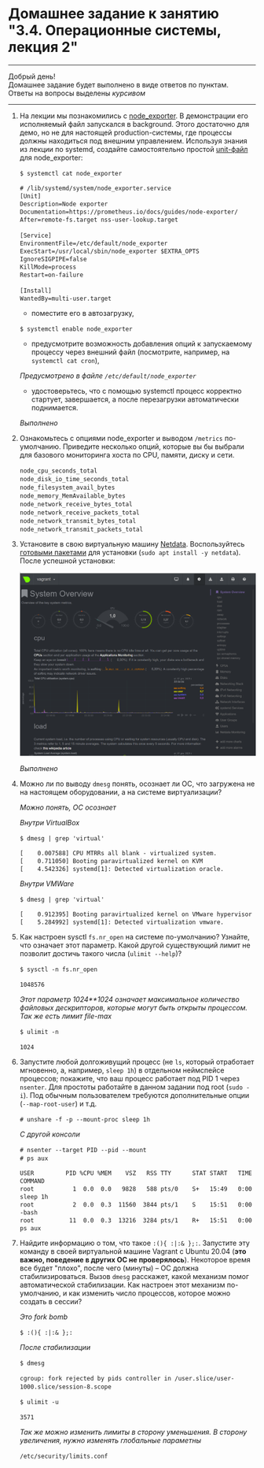 # Домашнее задание к занятию "3.4. Операционные системы, лекция 2"

---

Добрый день!  
Домашнее задание будет выполнено в виде ответов по пунктам.  
Ответы на вопросы выделены *курсивом*

---

1. На лекции мы познакомились с [node_exporter](https://github.com/prometheus/node_exporter/releases). В демонстрации его исполняемый файл запускался в background. Этого достаточно для демо, но не для настоящей production-системы, где процессы должны находиться под внешним управлением. Используя знания из лекции по systemd, создайте самостоятельно простой [unit-файл](https://www.freedesktop.org/software/systemd/man/systemd.service.html) для node_exporter:
    
    `$ systemctl cat node_exporter`

    ```
    # /lib/systemd/system/node_exporter.service
    [Unit]
    Description=Node exporter
    Documentation=https://prometheus.io/docs/guides/node-exporter/
    After=remote-fs.target nss-user-lookup.target

    [Service]
    EnvironmentFile=/etc/default/node_exporter
    ExecStart=/usr/local/sbin/node_exporter $EXTRA_OPTS
    IgnoreSIGPIPE=false
    KillMode=process
    Restart=on-failure

    [Install]
    WantedBy=multi-user.target
    ```
    * поместите его в автозагрузку,

    `$ systemctl enable node_exporter`

    * предусмотрите возможность добавления опций к запускаемому процессу через внешний файл (посмотрите, например, на `systemctl cat cron`),

    *Предусмотрено в файле `/etc/default/node_exporter`*

    * удостоверьтесь, что с помощью systemctl процесс корректно стартует, завершается, а после перезагрузки автоматически поднимается.

    *Выполнено*

1. Ознакомьтесь с опциями node_exporter и выводом `/metrics` по-умолчанию. Приведите несколько опций, которые вы бы выбрали для базового мониторинга хоста по CPU, памяти, диску и сети.

    `node_cpu_seconds_total`  
    `node_disk_io_time_seconds_total`  
    `node_filesystem_avail_bytes`  
    `node_memory_MemAvailable_bytes`  
    `node_network_receive_bytes_total`  
    `node_network_receive_packets_total`  
    `node_network_transmit_bytes_total`  
    `node_network_transmit_packets_total`

1. Установите в свою виртуальную машину [Netdata](https://github.com/netdata/netdata). Воспользуйтесь [готовыми пакетами](https://packagecloud.io/netdata/netdata/install) для установки (`sudo apt install -y netdata`). После успешной установки:
    
    ![Screenshoot netdata](./devops-netology-0304.png)

    *Выполнено*

1. Можно ли по выводу `dmesg` понять, осознает ли ОС, что загружена не на настоящем оборудовании, а на системе виртуализации?

    *Можно понять, ОС осознает*

    *Внутри VirtualBox*

    `$ dmesg | grep 'virtual'`

    ```
    [    0.007588] CPU MTRRs all blank - virtualized system.
    [    0.711050] Booting paravirtualized kernel on KVM
    [    4.542326] systemd[1]: Detected virtualization oracle.
    ```

    *Внутри VMWare*

    `$ dmesg | grep 'virtual'`

    ```
    [    0.912395] Booting paravirtualized kernel on VMware hypervisor
    [    5.284992] systemd[1]: Detected virtualization vmware.
    ```
1. Как настроен sysctl `fs.nr_open` на системе по-умолчанию? Узнайте, что означает этот параметр. Какой другой существующий лимит не позволит достичь такого числа (`ulimit --help`)?

    `$ sysctl -n fs.nr_open`

    `1048576`

    *Этот параметр 1024**1024 означает максимальное количество файловых дескрипторов, которые могут быть открыты процессом. Так же есть лимит file-max*

    `$ ulimit -n`

    `1024`

1. Запустите любой долгоживущий процесс (не `ls`, который отработает мгновенно, а, например, `sleep 1h`) в отдельном неймспейсе процессов; покажите, что ваш процесс работает под PID 1 через `nsenter`. Для простоты работайте в данном задании под root (`sudo -i`). Под обычным пользователем требуются дополнительные опции (`--map-root-user`) и т.д.

    `# unshare -f -p --mount-proc sleep 1h`

    *С другой консоли*

    `# nsenter --target PID --pid --mount`  
    `# ps aux`

    ```
    USER         PID %CPU %MEM    VSZ   RSS TTY      STAT START   TIME COMMAND
    root           1  0.0  0.0   9828   588 pts/0    S+   15:49   0:00 sleep 1h
    root           2  0.0  0.3  11560  3844 pts/1    S    15:51   0:00 -bash
    root          11  0.0  0.3  13216  3284 pts/1    R+   15:51   0:00 ps aux
    ```

1. Найдите информацию о том, что такое `:(){ :|:& };:`. Запустите эту команду в своей виртуальной машине Vagrant с Ubuntu 20.04 (**это важно, поведение в других ОС не проверялось**). Некоторое время все будет "плохо", после чего (минуты) – ОС должна стабилизироваться. Вызов `dmesg` расскажет, какой механизм помог автоматической стабилизации. Как настроен этот механизм по-умолчанию, и как изменить число процессов, которое можно создать в сессии?

    *Это fork bomb*

    `$ :(){ :|:& };:`

    *После стабилизации*

    `$ dmesg`

    `cgroup: fork rejected by pids controller in /user.slice/user-1000.slice/session-8.scope`

    `$ ulimit -u`

    `3571`

    *Так же можно изменить лимиты в сторону уменьшения. В сторону увеличения, нужно изменять глобальные параметны*

    `/etc/security/limits.conf`
